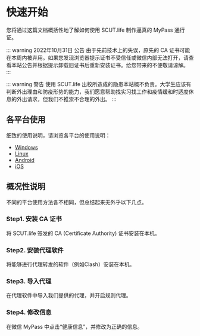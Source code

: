 # 快速开始

您将通过这篇文档概括性地了解如何使用 SCUT.life 制作逼真的 MyPass 通行证。

::: warning 2022年10月31日 公告
由于先前技术上的失误，原先的 CA 证书可能在本周内被弃用。如果您发现浏览器提示证书不受信任或微信内部无法打开，请查看本站公告并根据提示卸载旧证书后重新安装证书。给您带来的不便敬请谅解。
:::

::: warning 警告
使用 SCUT.life 出校所造成的隐患本站概不负责。大学生应该有判断外出理由和防疫形势的能力，我们愿意帮助找实习找工作和疫情缓和时适度休息的外出请求，但我们不推崇不合理的外出。
:::

## 各平台使用

细致的使用说明，请浏览各平台的使用说明：

- [Windows](/docs/usage-windows)
- [Linux](/docs/usage-linux)
- [Android](/docs/usage-android)
- [iOS](/docs/usage-ios)

## 概况性说明

不同的平台使用方法各不相同，但总结起来无外乎以下几点。

### Step1. 安装 CA 证书

将 SCUT.life 签发的 CA (Certificate Authority) 证书安装在本机。

### Step2. 安装代理软件

将能够进行代理转发的软件（例如Clash）安装在本机。

### Step3. 导入代理

在代理软件中导入我们提供的代理，并开启规则代理。

### Step4. 修改信息

在微信 MyPass 中点击“健康信息”，并修改为正确的信息。
